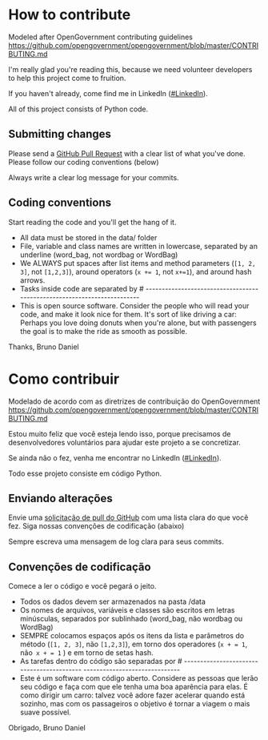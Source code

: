# How to contribute

Modeled after OpenGovernment contributing guidelines https://github.com/opengovernment/opengovernment/blob/master/CONTRIBUTING.md

I'm really glad you're reading this, because we need volunteer developers to help this project come to fruition.

If you haven't already, come find me in LinkedIn ([#LinkedIn](https://www.linkedin.com/in/bruno-daniel-pinheiro-de-oliveira-b4024859/)).

All of this project consists of Python code.

## Submitting changes
Please send a [GitHub Pull Request](https://github.com/brunodpoliveira/twittter-sentiment-analysis/pull/new/main) with a clear list of what you've done. Please follow our coding conventions (below)

Always write a clear log message for your commits.

## Coding conventions

Start reading the code and you'll get the hang of it.

  * All data must be stored in the data/ folder
  * File, variable and class names are written in lowercase, separated by an underline (word_bag, not wordbag or WordBag)
  * We ALWAYS put spaces after list items and method parameters (`[1, 2, 3]`, not `[1,2,3]`), around operators (`x += 1`, not `x+=1`), and around hash arrows.
  * Tasks inside code are separated by # ------------------------------------------------------------------------
  * This is open source software. Consider the people who will read your code, and make it look nice for them. It's sort of like driving a car: Perhaps you love doing donuts when you're alone, but with passengers the goal is to make the ride as smooth as possible.
  
Thanks,
Bruno Daniel

# Como contribuir

Modelado de acordo com as diretrizes de contribuição do OpenGovernment https://github.com/opengovernment/opengovernment/blob/master/CONTRIBUTING.md

Estou muito feliz que você esteja lendo isso, porque precisamos de desenvolvedores voluntários para ajudar este projeto a se concretizar.

Se ainda não o fez, venha me encontrar no LinkedIn ([#LinkedIn](https://www.linkedin.com/in/bruno-daniel-pinheiro-de-oliveira-b4024859/)).

Todo esse projeto consiste em código Python.

## Enviando alterações
Envie uma [solicitação de pull do GitHub](https://github.com/brunodpoliveira/twittter-sentiment-analysis/pull/new/main) com uma lista clara do que você fez. Siga nossas convenções de codificação (abaixo)

Sempre escreva uma mensagem de log clara para seus commits.

## Convenções de codificação

Comece a ler o código e você pegará o jeito.

  * Todos os dados devem ser armazenados na pasta /data
  * Os nomes de arquivos, variáveis e classes são escritos em letras minúsculas, separados por sublinhado (word_bag, não wordbag ou WordBag)
  * SEMPRE colocamos espaços após os itens da lista e parâmetros do método (`[1, 2, 3]`, não `[1,2,3]`), em torno dos operadores (`x + = 1`, não` x + = 1` ) e em torno de setas hash.
  * As tarefas dentro do código são separadas por # ------------------------------------------ ------------------------------
  * Este é um software com código aberto. Considere as pessoas que lerão seu código e faça com que ele tenha uma boa aparência para elas. É como dirigir um carro: talvez você adore fazer acelerar quando está sozinho, mas com os passageiros o objetivo é tornar a viagem o mais suave possível.
  
Obrigado,
Bruno Daniel
